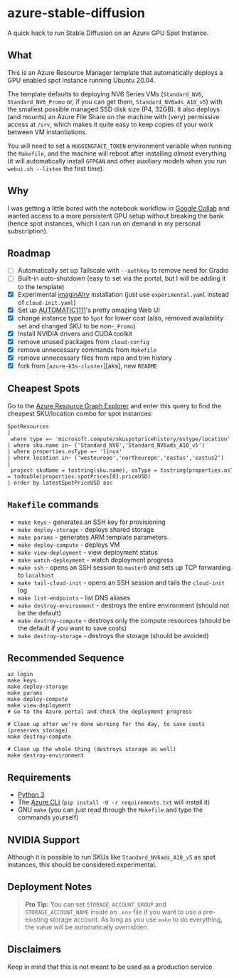 # azure-stable-diffusion

A quick hack to run Stable Diffusion on an Azure GPU Spot Instance.

## What

This is an Azure Resource Manager template that automatically deploys a GPU enabled spot instance running Ubuntu 20.04. 

The template defaults to deploying NV6 Series VMs (`Standard_NV6`, `Standard_NV6_Promo` or, if you can get them, `Standard_NV6ads_A10_v5`) with the smallest possible managed SSD disk size (P4, 32GB). It also deploys (and mounts) an Azure File Share on the machine with (very) permissive access at `/srv`, which makes it quite easy to keep copies of your work between VM instantiations.

You will need to set a `HUGGINGFACE_TOKEN` environment variable when running the `Makefile`, and the machine will reboot after installing _almost_ everything (it will automatically install `GFPGAN` and other auxiliary models when you run `webui.sh --listen` the first time).

## Why

I was getting a little bored with the notebook workflow in [Google Collab][collab] and wanted access to a more persistent GPU setup without breaking the bank (hence spot instances, which I can run on demand in my personal subscription).

## Roadmap

* [ ] Automatically set up Tailscale with `--authkey` to remove need for Gradio
* [ ] Built-in auto-shutdown (easy to set via the portal, but I will be adding it to the template)
* [x] Experimental [imaginAIry](https://github.com/brycedrennan/imaginAIry) installation (just use `experimental.yaml` instead of `cloud-init.yaml`)
* [x] Set up [AUTOMATIC1111](https://github.com/AUTOMATIC1111/stable-diffusion-webui)'s pretty amazing Web UI
* [x] change instance type to `Spot` for lower cost (also, removed availability set and changed SKU to be non-`_Promo`)
* [x] Install NVIDIA drivers and CUDA toolkit
* [x] remove unused packages from `cloud-config`
* [x] remove unnecessary commands from `Makefile`
* [x] remove unnecessary files from repo and trim history
* [x] fork from [`azure-k3s-cluster`][aks], new `README`

## Cheapest Spots

Go to the [Azure Resource Graph Explorer](https://portal.azure.com/?feature.customportal=false#view/HubsExtension/ArgQueryBlade) and enter this query to find the cheapest SKU/location combo for spot instances:

```
SpotResources 
| where type =~ 'microsoft.compute/skuspotpricehistory/ostype/location' 
| where sku.name in~ ('Standard_NV6','Standard_NV6ads_A10_v5') 
| where properties.osType =~ 'linux' 
| where location in~ ('westeurope','northeurope','eastus','eastus2') 
| project skuName = tostring(sku.name), osType = tostring(properties.osType), location, latestSpotPriceUSD = todouble(properties.spotPrices[0].priceUSD) 
| order by latestSpotPriceUSD asc 
```

## `Makefile` commands

* `make keys` - generates an SSH key for provisioning
* `make deploy-storage` - deploys shared storage
* `make params` - generates ARM template parameters
* `make deploy-compute` - deploys VM
* `make view-deployment` - view deployment status
* `make watch-deployment` - watch deployment progress
* `make ssh` - opens an SSH session to `master0` and sets up TCP forwarding to `localhost`
* `make tail-cloud-init` - opens an SSH session and tails the `cloud-init` log
* `make list-endpoints` - list DNS aliases
* `make destroy-environment` - destroys the entire environment (should not be the default)
* `make destroy-compute` - destroys only the compute resources (should be the default if you want to save costs)
* `make destroy-storage` - destroys the storage (should be avoided)

## Recommended Sequence

    az login
    make keys
    make deploy-storage
    make params
    make deploy-compute
    make view-deployment
    # Go to the Azure portal and check the deployment progress
    
    # Clean up after we're done working for the day, to save costs (preserves storage)
    make destroy-compute
    
    # Clean up the whole thing (destroys storage as well)
    make destroy-environment

## Requirements

* [Python 3][p]
* The [Azure CLI][az] (`pip install -U -r requirements.txt` will install it)
* GNU `make` (you can just read through the `Makefile` and type the commands yourself)

## NVIDIA Support

Although it is possible to run SKUs like `Standard_NV6ads_A10_v5` as spot instances, this should be considered experimental.

## Deployment Notes

> **Pro Tip:** You can set `STORAGE_ACCOUNT_GROUP` and `STORAGE_ACCOUNT_NAME` inside an `.env` file if you want to use a pre-existing storage account. As long as you use `make` to do everything, the value will be automatically overridden.

## Disclaimers

Keep in mind that this is not meant to be used as a production service.

[k3s]: https://github.com/rcarmo/azure-k3s-cluster
[d]: http://docker.com
[p]: http://python.org
[az]: https://github.com/Azure/azure-cli
[collab]: https://colab.research.google.com/